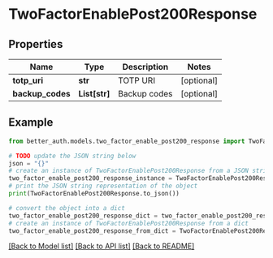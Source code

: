 # TwoFactorEnablePost200Response


## Properties

Name | Type | Description | Notes
------------ | ------------- | ------------- | -------------
**totp_uri** | **str** | TOTP URI | [optional] 
**backup_codes** | **List[str]** | Backup codes | [optional] 

## Example

```python
from better_auth.models.two_factor_enable_post200_response import TwoFactorEnablePost200Response

# TODO update the JSON string below
json = "{}"
# create an instance of TwoFactorEnablePost200Response from a JSON string
two_factor_enable_post200_response_instance = TwoFactorEnablePost200Response.from_json(json)
# print the JSON string representation of the object
print(TwoFactorEnablePost200Response.to_json())

# convert the object into a dict
two_factor_enable_post200_response_dict = two_factor_enable_post200_response_instance.to_dict()
# create an instance of TwoFactorEnablePost200Response from a dict
two_factor_enable_post200_response_from_dict = TwoFactorEnablePost200Response.from_dict(two_factor_enable_post200_response_dict)
```
[[Back to Model list]](../README.md#documentation-for-models) [[Back to API list]](../README.md#documentation-for-api-endpoints) [[Back to README]](../README.md)


